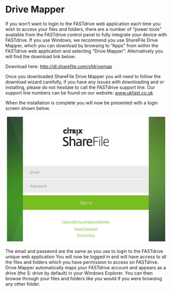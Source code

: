 # Drive Mapper

If you won’t want to login to the FASTdrive web application each time you wish to access your files and folders, there are a number of “power tools” available from the FASTdrive control panel to fully integrate your device with FASTdrive.  If you use Windows, we recommend you use ShareFile Drive Mapper, which you can download by browsing to “Apps” from within the FASTdrive web application and selecting “Drive Mapper”.  Alternatively you will find the download link below:

Download here: http://dl.sharefile.com/sfdrivemap

Once you downloaded ShareFile Drive Mapper you will need to follow the download wizard carefully, if you have any issues with downloading and or installing, please do not hesitate to call the FASTdrive support line. Our support line numbers can be found on our website: www.ukfast.co.uk

When the installation is complete you will now be presented with a login screen shown below.

![Image10](files/Image10.PNG)

The email and password are the same as you use to login to the FASTdrive unique web application
You will now be logged in and will have access to all the files and folders which you have permission to access on FASTdrive.
Drive Mapper automatically maps your FASTdrive account and appears as a drive (the S: drive by default) in your Windows Explorer.  You can then browse through your files and folders like you would if you were browsing any other folder.
